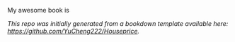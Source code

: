 
My awesome book is

*This repo was initially generated from a bookdown template available here: https://github.com/YuCheng222/Houseprice.*	





